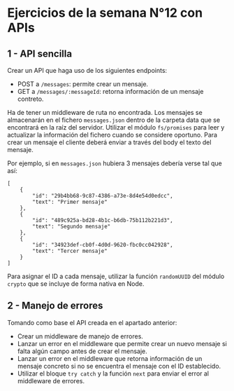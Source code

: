# Ejercicios de la semana N°12 con APIs

## 1 - API sencilla
Crear un API que haga uso de los siguientes endpoints:
- POST a `/messages`: permite crear un mensaje.
- GET a `/messages/:messageId`: retorna información de un mensaje contreto.

Ha de tener un middleware de ruta no encontrada. Los mensajes se almacenarán en el fichero `messages.json` dentro de la carpeta data que se encontrará en la raíz del servidor. Utilizar el módulo `fs/promises` para leer y actualizar la información del fichero cuando se considere oportuno. Para crear un mensaje el cliente deberá enviar a través del body el texto del mensaje.

Por ejemplo, si en `messages.json` hubiera 3 mensajes debería verse tal que así:
```
[ 
    { 
        "id": "29b4bb68-9c87-4386-a73e-8d4e54d0edcc",        
        "text": "Primer mensaje"    
    },    
    {        
        "id": "489c925a-bd28-4b1c-b6db-75b112b221d3",        
        "text": "Segundo mensaje"    
    },    
    {        
        "id": "34923def-cb0f-4d0d-9620-fbc0cc042928",        
        "text": "Tercer mensaje"    
    }
]
```
Para asignar el ID a cada mensaje, utilizar la función `randomUUID` del módulo `crypto` que se incluye de forma nativa en Node.

## 2 - Manejo de errores
Tomando como base el API creada en el apartado anterior:
- Crear un middleware de manejo de errores.
- Lanzar un error en el middleware que permite crear un nuevo mensaje si falta algún campo antes de crear el mensaje.
- Lanzar un error en el middleware que retorna información de un mensaje concreto si no se encuentra el mensaje con el ID establecido.
- Utilizar el bloque `try catch` y la función `next` para enviar el error al middleware de errores.


